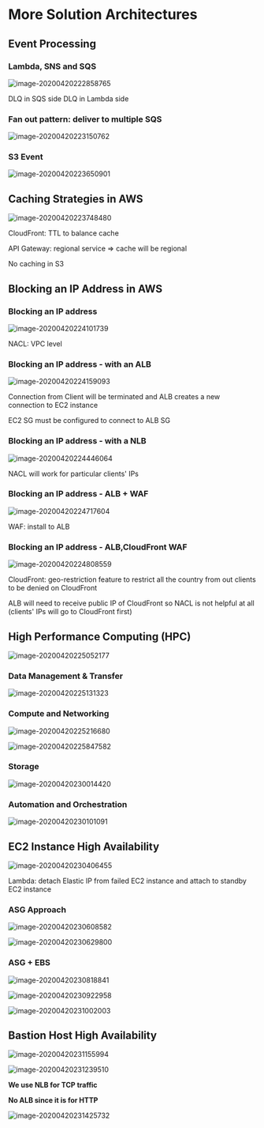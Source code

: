 # More Solution Architectures

## Event Processing 

### Lambda, SNS and SQS

![image-20200420222858765](C:\Users\boyan\AppData\Roaming\Typora\typora-user-images\image-20200420222858765.png)

DLQ in SQS side																				DLQ in Lambda side

### Fan out pattern: deliver to multiple SQS

![image-20200420223150762](C:\Users\boyan\AppData\Roaming\Typora\typora-user-images\image-20200420223150762.png)

### S3 Event

![image-20200420223650901](C:\Users\boyan\AppData\Roaming\Typora\typora-user-images\image-20200420223650901.png)

## Caching Strategies in AWS

![image-20200420223748480](C:\Users\boyan\AppData\Roaming\Typora\typora-user-images\image-20200420223748480.png)

CloudFront: TTL to balance cache

API Gateway: regional service => cache will be regional

No caching in S3

## Blocking an IP Address in AWS

### Blocking an IP address

![image-20200420224101739](C:\Users\boyan\AppData\Roaming\Typora\typora-user-images\image-20200420224101739.png)

NACL: VPC level

### Blocking an IP address - with an ALB

![image-20200420224159093](C:\Users\boyan\AppData\Roaming\Typora\typora-user-images\image-20200420224159093.png)

Connection from Client will be terminated and ALB creates a new connection to EC2 instance

EC2 SG must be configured to connect to ALB SG 

### Blocking an IP address - with a NLB

![image-20200420224446064](C:\Users\boyan\AppData\Roaming\Typora\typora-user-images\image-20200420224446064.png)

NACL will work for particular clients' IPs

### Blocking an IP address - ALB + WAF

![image-20200420224717604](C:\Users\boyan\AppData\Roaming\Typora\typora-user-images\image-20200420224717604.png)

WAF: install to ALB

### Blocking an IP address - ALB,CloudFront WAF

![image-20200420224808559](C:\Users\boyan\AppData\Roaming\Typora\typora-user-images\image-20200420224808559.png)

CloudFront: geo-restriction feature to restrict all the country from out clients to be denied on CloudFront

ALB will need to receive public IP of CloudFront so NACL is not helpful at all (clients' IPs will go to CloudFront first)

## High Performance Computing (HPC)

![image-20200420225052177](C:\Users\boyan\AppData\Roaming\Typora\typora-user-images\image-20200420225052177.png)

### Data Management & Transfer

![image-20200420225131323](C:\Users\boyan\AppData\Roaming\Typora\typora-user-images\image-20200420225131323.png)

### Compute and Networking

![image-20200420225216680](C:\Users\boyan\AppData\Roaming\Typora\typora-user-images\image-20200420225216680.png)

![image-20200420225847582](C:\Users\boyan\AppData\Roaming\Typora\typora-user-images\image-20200420225847582.png)

### Storage

![image-20200420230014420](C:\Users\boyan\AppData\Roaming\Typora\typora-user-images\image-20200420230014420.png)

### Automation and Orchestration

![image-20200420230101091](C:\Users\boyan\AppData\Roaming\Typora\typora-user-images\image-20200420230101091.png)

## EC2 Instance High Availability

![image-20200420230406455](C:\Users\boyan\AppData\Roaming\Typora\typora-user-images\image-20200420230406455.png)

Lambda: detach Elastic IP from failed EC2 instance and attach to standby EC2 instance

### ASG Approach

![image-20200420230608582](C:\Users\boyan\AppData\Roaming\Typora\typora-user-images\image-20200420230608582.png)

![image-20200420230629800](C:\Users\boyan\AppData\Roaming\Typora\typora-user-images\image-20200420230629800.png)

### ASG + EBS

![image-20200420230818841](screenshot/image-20200420230818841.png)

![image-20200420230922958](screenshot/image-20200420230922958.png)

![image-20200420231002003](screenshot/image-20200420231002003.png)

## Bastion Host High Availability

![image-20200420231155994](screenshot/image-20200420231155994.png)

![image-20200420231239510](screenshot/image-20200420231239510.png)

**We use NLB for TCP traffic**

**No ALB since it is for HTTP**

![image-20200420231425732](screenshot/image-20200420231425732.png)

